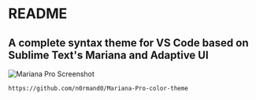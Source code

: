 # README
## A complete syntax theme for VS Code based on Sublime Text's Mariana and Adaptive UI

![Mariana Pro Screenshot](https://raw.githubusercontent.com/n0rmand0/Mariana-Pro-color-theme/master/screenshot.png)

`https://github.com/n0rmand0/Mariana-Pro-color-theme`
